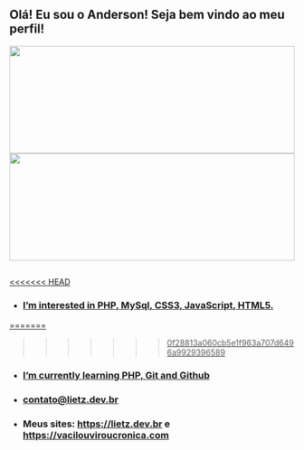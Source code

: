 ## Olá! Eu sou o Anderson! Seja bem vindo ao meu perfil!

<div align="center">
  <a href="https://github.com/andersonlietz">
  <img height="190em" width="100%" src="https://github-readme-stats.vercel.app/api?username=andersonlietz&show_icons=true&theme=dark&include_all_commits=true&count_private=true"/>
  <img height="190em" width="100%" src="https://github-readme-stats.vercel.app/api/top-langs/?username=andersonlietz&layout=compact&langs_count=7&theme=dark"/>
</div>

## 

<<<<<<< HEAD
- ###  I’m interested in **PHP**, **MySql**, **CSS3**, **JavaScript**, **HTML5**.
=======
>>>>>>> 0f28813a060cb5e1f963a707d6496a9929396589
- ###  I’m currently learning **PHP**, **Git** and **Github**
- ###  <a href="emailto:contato@lietz.dev.br"> contato@lietz.dev.br </a>
- ###  Meus sites: https://lietz.dev.br e https://vacilouviroucronica.com

<!---
andersonlietz/andersonlietz is a ✨ special ✨ repository because its `README.md` (this file) appears on your GitHub profile.
You can click the Preview link to take a look at your changes.
--->
